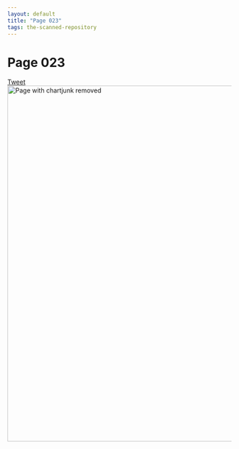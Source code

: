 ```yaml
---
layout: default
title: "Page 023"
tags: the-scanned-repository
---
```


# Page 023

<a href="https://twitter.com/intent/tweet?text=Suggestion:%0A%20" class="twitter-share-button" data-size="large" data-via="SayNo2Chartjunk" data-hashtags="chartjunk" data-related="" data-show-count="false">Tweet</a><script async src="https://platform.twitter.com/widgets.js" charset="utf-8"></script>
<img src="/chart-junk/assets/scans/23.png" alt="Page with chartjunk removed" width="800"/>
